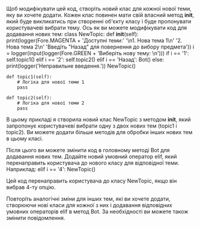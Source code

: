 Щоб модифікувати цей код, створіть новий клас для кожної нової теми, яку ви хочете додати. Кожен клас повинен мати свій власний метод __init__, який буде викликатись при створенні об'єкту класу і буде пропонувати користувачеві вибрати тему. Ось як ви можете модифікувати код для додавання нових тем:
class NewTopic:
    def __init__(self):
        print(logger(Fore.MAGENTA + 'Доступні теми:'
              '\n1. Нова тема 1\n'
              '2. Нова тема 2\n'
              'Введіть "Назад" для повернення до вибору предмета'))
        i = logger(input(logger(Fore.GREEN + 'Виберіть нову тему: \n')))
        if i == '1':
            self.topic1()
        elif i == '2':
            self.topic2()
        elif i == 'Назад':
            Bot()
        else:
            print(logger('Неправильне введення.'))
        NewTopic()

    def topic1(self):
        # Логіка для нової теми 1
        pass

    def topic2(self):
        # Логіка для нової теми 2
        pass
В цьому прикладі я створила новий клас NewTopic з методом __init__, який запропонує користувачеві вибрати одну з двох нових тем (topic1 і topic2). Ви можете додати більше методів для обробки інших нових тем в цьому класі.

Після цього ви можете змінити код в головному методі Bot для додавання нових тем. Додайте новий умовний оператор elif, який перенаправить користувача до нового класу для відповідної теми. Наприклад:
elif i == '4':
    NewTopic()

Цей код перенаправить користувача до класу NewTopic, якщо він вибрав 4-ту опцію.

Повторіть аналогічні зміни для інших тем, які ви хочете додати, створюючи нові класи для кожної з них і додавання відповідних умовних операторів elif в метод Bot. За необхідності ви можете також змінити повідомлення.
